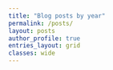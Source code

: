```yaml
---
title: "Blog posts by year"
permalink: /posts/
layout: posts
author_profile: true
entries_layout: grid
classes: wide
---
```

